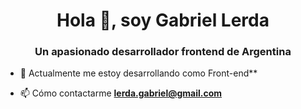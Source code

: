 <h1 align="center">Hola 👋, soy Gabriel Lerda</h1>
<h3 align="center">Un apasionado desarrollador frontend de Argentina</h3>

- 🌱 Actualmente me estoy desarrollando como Front-end**

- 📫 Cómo contactarme **lerda.gabriel@gmail.com**
